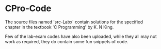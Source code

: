 # CPro-Code

The source files named 'src-Labx' contain solutions for the specified chapter in the textbook 'C Programming' by K. N King.

Few of the lab-exam codes have also been uploaded, while they all may not work as required, they do contain some fun snippets of code.
